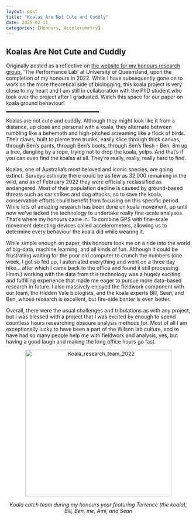 ```yaml
---
layout: post
title: "Koalas Are Not Cute and Cuddly"
date: 2025-02-11
categories: [Honours, Accelerometry]
---
```

## Koalas Are Not Cute and Cuddly
Originally posted as a reflective on [the website for my honours research group](https://www.wilsonperformancelab.com/www.wilsonperformancelab.com/2022/11/15/koalas-are-not-cute-and-cuddly), 'The Performance Lab' at University of Queensland, upon the completion of my honours in 2022. While I have subsequently gone on to work on the more theoretical side of biologging, this koala project is very close to my heart and I am still in collaboration with the PhD student who took over the project after I graduated. Watch this space for our paper on koala ground behaviour! 

<div style="text-align: center;">
  <hr style="width: 50%; border: 1px solid black;">
</div>

Koalas are not cute and cuddly. Although they might look like it from a distance, up close and personal with a koala, they alternate between rumbling like a behemoth and high-pitched screaming like a flock of birds. Their claws, built to pierce tree trunks, easily slice through thick canvas, through Ben’s pants, through Ben’s boots, through Ben’s flesh - Ben, 8m up a tree, dangling by a rope, trying not to drop the koala, yelps. And that’s if you can even find the koalas at all. They’re really, really, really hard to find.

Koalas, one of Australia’s most beloved and iconic species, are going extinct. Surveys estimate there could be as few as 32,000 remaining in the wild, and as of February 2022 they were officially reclassified as endangered. Most of their population decline is caused by ground-based threats such as car strikes and dog attacks, so to save the koala, conservation efforts could benefit from focusing on this specific period. While lots of amazing research has been done on koala movement, up until now we’ve lacked the technology to undertake really fine-scale analyses. That’s where my honours came in: To combine GPS with fine-scale movement detecting devices called accelerometers, allowing us to determine every behaviour the koala did while wearing it.

While simple enough on paper, this honours took me on a ride into the world of big-data, machine learning, and all kinds of fun. Although it could be frustrating waiting for the poor old computer to crunch the numbers (one week, I got so fed up, I automated everything and went on a three day hike… after which I came back to the office and found it still processing. Hmm.) working with the data from this technology was a hugely exciting and fulfilling experience that made me eager to pursue more data-based research in future. I also massively enjoyed the fieldwork component with our team, the Hidden Vale biologists, and the koala experts Bill, Sean, and Ben, whose research is excellent, but fire-side banter is even better.

Overall, there were the usual challenges and tribulations as with any project, but I was blessed with a project that I was excited by enough to spend countless hours researching obscure analysis methods for. Most of all I am exceptionally lucky to have been a part of the Wilson lab culture, and to have had so many people help me with fieldwork and analysis, yes, but having a good laugh and making the long office hours go fast.

<div style="text-align: center;">
  <img width="400" alt="Koala_research_team_2022" src="https://github.com/user-attachments/assets/e7a665b4-8b7e-4317-85a1-8c248b5d1690" />
  <p><em>Koala catch team during my honours year featuring Terrence (the koala), Bill, Ben, me, Ami, and Sean</em></p>
</div>
